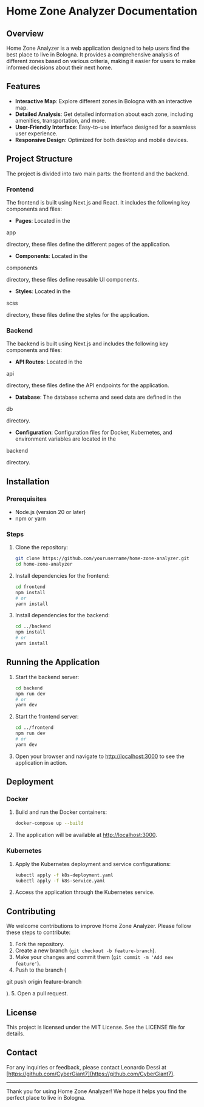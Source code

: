 # Home Zone Analyzer Documentation

## Overview

Home Zone Analyzer is a web application designed to help users find the best place to live in Bologna. It provides a comprehensive analysis of different zones based on various criteria, making it easier for users to make informed decisions about their next home.

## Features

- **Interactive Map**: Explore different zones in Bologna with an interactive map.
- **Detailed Analysis**: Get detailed information about each zone, including amenities, transportation, and more.
- **User-Friendly Interface**: Easy-to-use interface designed for a seamless user experience.
- **Responsive Design**: Optimized for both desktop and mobile devices.

## Project Structure

The project is divided into two main parts: the frontend and the backend.

### Frontend

The frontend is built using Next.js and React. It includes the following key components and files:

- **Pages**: Located in the 

app

 directory, these files define the different pages of the application.
- **Components**: Located in the 

components

 directory, these files define reusable UI components.
- **Styles**: Located in the 

scss

 directory, these files define the styles for the application.

### Backend

The backend is built using Next.js and includes the following key components and files:

- **API Routes**: Located in the 

api

 directory, these files define the API endpoints for the application.
- **Database**: The database schema and seed data are defined in the 

db

 directory.
- **Configuration**: Configuration files for Docker, Kubernetes, and environment variables are located in the 

backend

 directory.

## Installation

### Prerequisites

- Node.js (version 20 or later)
- npm or yarn

### Steps

1. Clone the repository:
    ```bash
    git clone https://github.com/yourusername/home-zone-analyzer.git
    cd home-zone-analyzer
    ```

2. Install dependencies for the frontend:
    ```bash
    cd frontend
    npm install
    # or
    yarn install
    ```

3. Install dependencies for the backend:
    ```bash
    cd ../backend
    npm install
    # or
    yarn install
    ```

## Running the Application

1. Start the backend server:
    ```bash
    cd backend
    npm run dev
    # or
    yarn dev
    ```

2. Start the frontend server:
    ```bash
    cd ../frontend
    npm run dev
    # or
    yarn dev
    ```

3. Open your browser and navigate to [http://localhost:3000](http://localhost:3000) to see the application in action.

## Deployment

### Docker

1. Build and run the Docker containers:
    ```bash
    docker-compose up --build
    ```

2. The application will be available at [http://localhost:3000](http://localhost:3000).

### Kubernetes

1. Apply the Kubernetes deployment and service configurations:
    ```bash
    kubectl apply -f k8s-deployment.yaml
    kubectl apply -f k8s-service.yaml
    ```

2. Access the application through the Kubernetes service.

## Contributing

We welcome contributions to improve Home Zone Analyzer. Please follow these steps to contribute:

1. Fork the repository.
2. Create a new branch (`git checkout -b feature-branch`).
3. Make your changes and commit them (`git commit -m 'Add new feature'`).
4. Push to the branch (

git push origin feature-branch

).
5. Open a pull request.

## License

This project is licensed under the MIT License. See the LICENSE file for details.

## Contact

For any inquiries or feedback, please contact Leonardo Dessì at [https://github.com/CyberGiant7](https://github.com/CyberGiant7).

---

Thank you for using Home Zone Analyzer! We hope it helps you find the perfect place to live in Bologna.